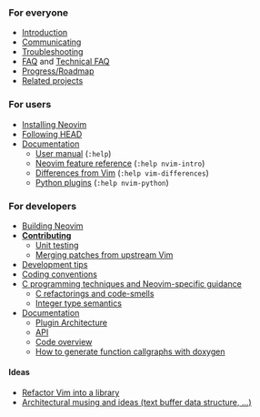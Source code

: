 ### For everyone

- [Introduction](Introduction)
- [Communicating](Communicating)
- [Troubleshooting](Troubleshooting)
- [FAQ](FAQ) and [Technical FAQ](Technical-FAQ)
- [Progress/Roadmap](Progress)
- [Related projects](Related-projects)

### For users

- [Installing Neovim](Installing-Neovim)
- [Following HEAD](Following-HEAD)
- [Documentation](http://neovim.io/doc/)
    - [User manual](http://neovim.io/doc/user/) (`:help`)
    - [Neovim feature reference](http://neovim.io/doc/user/nvim_intro.html) (`:help nvim-intro`)
    - [Differences from Vim](http://neovim.io/doc/user/vim_diff.html) (`:help vim-differences`)
    - [Python plugins](http://neovim.io/doc/user/nvim_python.html) (`:help nvim-python`)

### For developers

- [Building Neovim](Building-Neovim)
- **[Contributing](Contributing)**
    - [Unit testing](Unit-tests)
    - [Merging patches from upstream Vim](Merging-patches-from-upstream-Vim)
- [Development tips](Development-tips)
- [Coding conventions](http://neovim.io/develop/style-guide.xml)
- [C programming techniques and Neovim-specific guidance](C-programming)
    - [C refactorings and code-smells](C-refactorings-and-code-smells-catalog)
    - [Integer type semantics](Integer-types-refactoring-guidelines)
- [Documentation](http://neovim.io/doc/)
    - [Plugin Architecture](Plugin-UI-architecture)
    - [API](API)
    - [Code overview](Code-overview)
    - [How to generate function callgraphs with doxygen](Generate-callgraphs-with-Doxygen)

#### Ideas

- [Refactor Vim into a library](Refactor-vim-into-a-library)
- [Architectural musing and ideas (text buffer data structure, ...)](Architectural-musing-and-ideas)